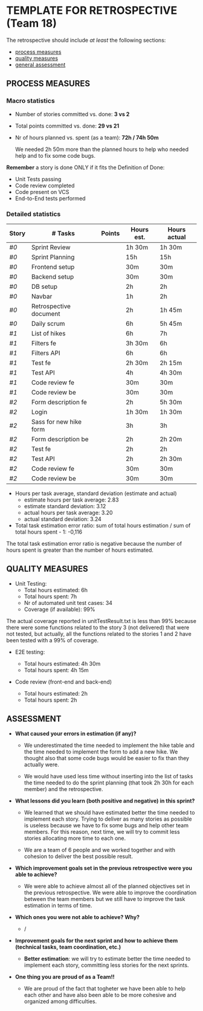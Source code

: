 TEMPLATE FOR RETROSPECTIVE (Team 18)
====================================

The retrospective should include _at least_ the following
sections:

- [process measures](#process-measures)
- [quality measures](#quality-measures)
- [general assessment](#assessment)

## PROCESS MEASURES

### Macro statistics

- Number of stories committed vs. done: __3 vs 2__
- Total points committed vs. done: __29 vs 21__
- Nr of hours planned vs. spent (as a team): __72h / 74h 50m__

  We needed 2h 50m more than the planned hours to help who needed help and to fix some code bugs.

**Remember** a story is done ONLY if it fits the Definition of Done:

- Unit Tests passing
- Code review completed
- Code present on VCS
- End-to-End tests performed

### Detailed statistics

| Story  | # Tasks                         | Points | Hours est. | Hours actual |
| ------ | ------------------------------- | ------ | ---------- | ------------ |
| _#0_ | Sprint Review                   |        | 1h 30m     | 1h 30m       |
| _#0_ | Sprint Planning                 |        | 15h        | 15h          |
| _#0_ | Frontend setup                  |        | 30m        | 30m          |
| _#0_ | Backend setup                   |        | 30m        | 30m          |
| _#0_ | DB setup                        |        | 2h         | 2h           |
| _#0_ | Navbar                          |        | 1h         | 2h           |
| _#0_ | Retrospective document          |        | 2h         | 1h 45m       |
| _#0_ | Daily scrum                     |        | 6h         | 5h 45m       |
| _#1_ | List of hikes                   |        | 6h         | 7h           |
| _#1_ | Filters fe                      |        | 3h 30m     | 6h           |
| _#1_ | Filters API                     |        | 6h         | 6h           |
| _#1_ | Test fe                         |        | 2h 30m     | 2h 15m       |
| _#1_ | Test API                        |        | 4h         | 4h 30m       |
| _#1_ | Code review fe                  |        | 30m        | 30m          |
| _#1_ | Code review be                  |        | 30m        | 30m          |
| _#2_ | Form description fe             |        | 2h         | 5h 30m       |
| _#2_ | Login                           |        | 1h 30m     | 1h 30m       |
| _#2_ | Sass for new hike form          |        | 3h         | 3h           |
| _#2_ | Form description be             |        | 2h         | 2h 20m       |
| _#2_ | Test fe                         |        | 2h         | 2h           |
| _#2_ | Test API                        |        | 2h         | 2h 30m       |
| _#2_ | Code review fe                  |        | 30m        | 30m          |
| _#2_ | Code review be                  |        | 30m        | 30m          |

- Hours per task average, standard deviation (estimate and actual)
  - estimate hours per task average: 2.83
  - estimate standard deviation: 3.12
  - actual hours per task average: 3.20
  - actual standard deviation: 3.24
- Total task estimation error ratio: sum of total hours estimation / sum of total hours spent - 1: -0,116

The total task estimation error ratio is negative because the number of hours spent is greater than the number of hours estimated.

## QUALITY MEASURES

- Unit Testing:
  - Total hours estimated: 6h
  - Total hours spent: 7h
  - Nr of automated unit test cases: 34
  - Coverage (if available): 99%

The actual coverage reported in unitTestResult.txt is less than 99% because there were some functions related to the story 3 (not delivered) that were not tested, but actually, all the functions related to the stories 1 and 2 have been tested with a 99% of coverage.

- E2E testing:
  - Total hours estimated: 4h 30m
  - Total hours spent: 4h 15m

- Code review (front-end and back-end)
  - Total hours estimated: 2h
  - Total hours spent: 2h

## ASSESSMENT

- **What caused your errors in estimation (if any)?**

  - We underestimated the time needed to implement the hike table and the time needed to implement the form to add a new hike. We thought also that some code bugs would be easier to fix than they actually were.

  - We would have used less time without inserting into the list of tasks the time needed to do the sprint planning (that took 2h 30h for each member) and the retrospective.

- **What lessons did you learn (both positive and negative) in this sprint?**

   - We learned that we should have estimated better the time needed to implement each story. Trying to deliver as many stories as possible is useless because we have to fix some bugs and help other team members. For this reason, next time, we will try to commit less stories allocating more time to each one.

   - We are a team of 6 people and we worked together and with cohesion to deliver the best possible result. 

- **Which improvement goals set in the previous retrospective were you able to achieve?**

  - We were able to achieve almost all of the planned objectives set in the previous retrospective. We were able to improve the coordination between the team members but we still have to improve the task estimation in terms of time.

- **Which ones you were not able to achieve? Why?**

  - /

- **Improvement goals for the next sprint and how to achieve them (technical tasks, team coordination, etc.)**

  - **Better estimation**: we will try to estimate better the time needed to implement each story, committing less stories for the next sprints.

- **One thing you are proud of as a Team!!**

  - We are proud of the fact that togheter we have been able to help each other and have also been able to be more cohesive and organized among difficulties.
